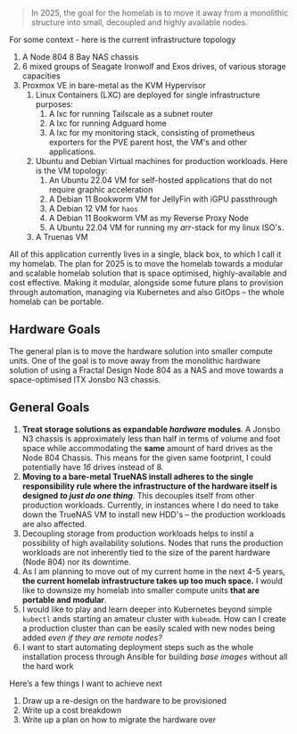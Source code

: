 > In 2025, the goal for the homelab is to move it away from a monolithic structure into small, decoupled and highly available nodes. 

For some context - here is the current infrastructure topology

1. A Node 804 8 Bay NAS chassis
2. 6 mixed groups of Seagate Ironwolf and Exos drives, of various storage capacities
3. Proxmox VE in bare-metal as the KVM Hypervisor
	1. Linux Containers (LXC) are deployed for single infrastructure purposes:
		1. A lxc for running Tailscale as a subnet router
		2. A lxc for running Adguard home
		3. A lxc for my monitoring stack, consisting of prometheus exporters for the PVE parent host, the VM's and other applications.
	2. Ubuntu and Debian Virtual machines for production workloads. Here is the VM topology:
		1. An Ubuntu 22.04 VM for self-hosted applications that do not require graphic acceleration
		2. A Debian 11 Bookworm VM for JellyFin with iGPU passthrough
		3. A Debian 12 VM for `haos`
		4. A Debian 11 Bookworm VM as my Reverse Proxy Node
		5. A Ubuntu 22.04 VM for running my *arr*-stack for my linux ISO's.
	3. A Truenas VM

All of this application currently lives in a single, black box, to which I call it my homelab. The plan for 2025 is to move the homelab towards a modular and scalable homelab solution that is space optimised, highly-available and cost effective. Making it modular, alongside some future plans to provision through automation, managing via Kubernetes and also GitOps – the whole homelab can be portable.

## Hardware Goals

The general plan is to move the hardware solution into smaller compute units. One of the goal is to move away from the monolithic hardware solution of using a Fractal Design Node 804 as a NAS and move towards a space-optimised ITX Jonsbo N3 chassis.

## General Goals

1. **Treat storage solutions as expandable *hardware* modules**. A Jonsbo N3 chassis is approximately less than half in terms of volume and foot space while accommodating the **same** amount of hard drives as the Node 804 Chassis. This means for the given same footprint, I could potentially have *16* drives instead of 8.
3. **Moving to a bare-metal TrueNAS install adheres to the single responsibility rule where the infrastructure of the hardware itself is designed *to just do one thing***. This decouples itself from other production workloads. Currently, in instances where I do need to take down the TrueNAS VM to install new HDD's – the production workloads are also affected.
4. Decoupling storage from production workloads helps to instil a possibility of high availability solutions. Nodes that runs the production workloads are not inherently tied to the size of the parent hardware (Node 804) nor its downtime. 
5. As I am planning to move out of my current home in the next 4-5 years, **the current homelab infrastructure takes up too much space.** I would like to downsize my homelab into smaller compute units **that are portable and modular**.
6. I would like to play and learn deeper into Kubernetes beyond simple `kubectl` ands starting an amateur cluster with `kubeadm`. How can I create a production cluster than can be easily scaled with new nodes being added *even if they are remote nodes?*
7. I want to start automating deployment steps such as the whole installation process through Ansible for building *base images* without all the hard work

Here’s a few things I want to achieve next
1. Draw up a re-design on the hardware to be provisioned
2. Write up a cost breakdown 
3. Write up a plan on how to migrate the hardware over